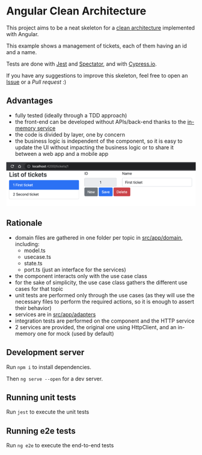 # Angular Clean Architecture

This project aims to be a neat skeleton for a [clean architecture](https://blog.cleancoder.com/uncle-bob/2012/08/13/the-clean-architecture.html) implemented with Angular.

This example shows a management of tickets, each of them having an id and a name.

Tests are done with [Jest](https://jestjs.io/) and [Spectator](https://ngneat.github.io/spectator/), and with [Cypress.io](https://www.cypress.io/).

If you have any suggestions to improve this skeleton, feel free to open an [Issue](https://github.com/pierresh/angular-clean-architecture/issues/new) or a *Pull request* :)

## Advantages
- fully tested (ideally through a TDD approach)
- the front-end can be developed without APIs/back-end thanks to the [in-memory service](https://github.com/pierresh/angular-clean-architecture/blob/main/src/app/domain/tickets/ticket.service.mock.ts)
- the code is divided by layer, one by concern
- the business logic is independent of the component, so it is easy to update the UI without impacting the business logic or to share it between a web app and a mobile app

![examples](src/assets/tickets.png)

## Rationale
- domain files are gathered in one folder per topic in [src/app/domain](https://github.com/pierresh/angular-clean-architecture/tree/main/src/app), including:
    - model.ts
    - usecase.ts
    - state.ts
    - port.ts (just an interface for the services)
- the component interacts only with the use case class
- for the sake of simplicity, the use case class gathers the different use cases for that topic
- unit tests are performed only through the use cases (as they will use the necessary files to perform the required actions, so it is enough to assert their behavior)
- services are in [src/app/adapters](https://github.com/pierresh/angular-clean-architecture/tree/main/src/app/adapters/tickets)
- integration tests are performed on the component and the HTTP service
- 2 services are provided, the original one using HttpClient, and an in-memory one for mock (used by default)

## Development server
Run `npm i` to install dependencies.

Then `ng serve --open` for a dev server.

## Running unit tests

Run `jest` to execute the unit tests

## Running e2e tests

Run `ng e2e` to execute the end-to-end tests

